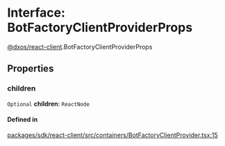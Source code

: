 # Interface: BotFactoryClientProviderProps

[@dxos/react-client](../modules/dxos_react_client.md).BotFactoryClientProviderProps

## Properties

### children

 `Optional` **children**: `ReactNode`

#### Defined in

[packages/sdk/react-client/src/containers/BotFactoryClientProvider.tsx:15](https://github.com/dxos/dxos/blob/main/packages/sdk/react-client/src/containers/BotFactoryClientProvider.tsx#L15)
